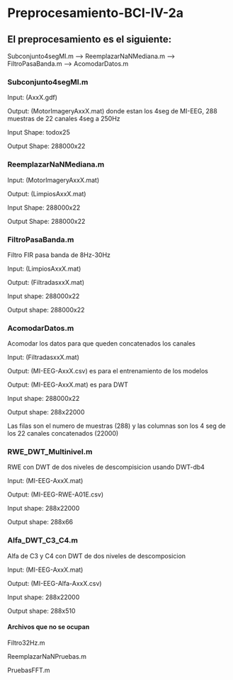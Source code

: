 # Preprocesamiento-BCI-IV-2a
## El preprocesamiento es el siguiente:
Subconjunto4segMI.m --> ReemplazarNaNMediana.m --> FiltroPasaBanda.m --> AcomodarDatos.m

### Subconjunto4segMI.m
Input: (AxxX.gdf)

Output: (MotorImageryAxxX.mat) donde estan los 4seg de MI-EEG, 288 muestras de 22 canales 4seg a 250Hz

Input Shape: todox25

Output Shape: 288000x22

### ReemplazarNaNMediana.m
Input: (MotorImageryAxxX.mat)

Output: (LimpiosAxxX.mat)

Input Shape: 288000x22

Output Shape: 288000x22

### FiltroPasaBanda.m
Filtro FIR pasa banda de 8Hz-30Hz

Input: (LimpiosAxxX.mat)

Output: (FiltradasxxX.mat)

Input shape: 288000x22

Output shape: 288000x22

### AcomodarDatos.m
Acomodar los datos para que queden concatenados los canales

Input: (FiltradasxxX.mat)

Output: (MI-EEG-AxxX.csv) es para el entrenamiento de los modelos

Output: (MI-EEG-AxxX.mat) es para DWT

Input shape: 288000x22

Output shape: 288x22000

Las filas son el numero de muestras (288) y las columnas son los 4 seg de los 22 canales concatenados (22000)

### RWE_DWT_Multinivel.m
RWE con DWT de dos niveles de descompisicion usando DWT-db4

Input: (MI-EEG-AxxX.mat)

Output: (MI-EEG-RWE-A01E.csv)

Input shape: 288x22000

Output shape: 288x66

### Alfa_DWT_C3_C4.m
Alfa de C3 y C4 con DWT de dos niveles de descomposicion

Input: (MI-EEG-AxxX.mat)

Output: (MI-EEG-Alfa-AxxX.csv)

Input shape: 288x22000

Output shape: 288x510

#### Archivos que no se ocupan
Filtro32Hz.m

ReemplazarNaNPruebas.m

PruebasFFT.m